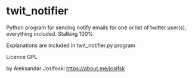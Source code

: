 # twit_notifier
Python program for sending notify emails for one or list of twitter user(s), everything included. Stalking 100%  
  
Explanations are included in twit_notifier.py program  
  
Licence GPL  
  
by Aleksandar Josifoski https://about.me/josifsk  
